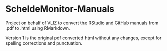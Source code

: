 # ScheldeMonitor-Manuals
Project on behalf of VLIZ to convert the RStudio and GitHub manuals from .pdf to .html using RMarkdown.

Version 1 is the original pdf converted html without any changes, except for spelling corrections and punctuation.
